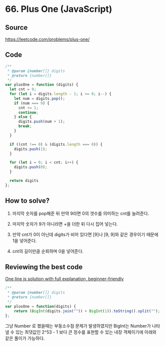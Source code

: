 # 66. Plus One (JavaScript)

## Source

https://leetcode.com/problems/plus-one/

## Code

```javascript
/**
 * @param {number[]} digits
 * @return {number[]}
 */
var plusOne = function (digits) {
  let cnt = 0;
  for (let i = digits.length - 1; i >= 0; i--) {
    let num = digits.pop();
    if (num === 9) {
      cnt += 1;
      continue;
    } else {
      digits.push(num + 1);
      break;
    }
  }

  if ((cnt !== 0) & (digits.length === 0)) {
    digits.push(1);
  }

  for (let i = 0; i < cnt; i++) {
    digits.push(0);
  }

  return digits
};
```

## How to solve?

1. 마지막 숫자를 pop해준 뒤 만약 9라면 0의 갯수를 의미하는 cnt를 늘려준다.

2. 마지막 숫자가 9가 아니라면 +을 더한 뒤 다시 집어 넣는다.

3. 만약 cnt가 0이 아닌데 digits가 비어 있다면 [9]나 [9, 9]와 같은 경우이기 때문에 1을 넣어준다.

4. cnt의 길이만큼 순회하며 0을 넣어준다.

## Reviewing the best code

[One line js solution with full explanation, beginner-friendly](https://leetcode.com/problems/plus-one/solutions/3073756/one-line-js-solution-with-full-explanation-beginner-friendly/?languageTags=javascript)

```javascript
/**
 * @param {number[]} digits
 * @return {number[]}
 */
var plusOne = function(digits) {
    return (BigInt(digits.join("")) + BigInt(1)).toString().split("");
};
```

그냥 Number 로 했을때는 부동소수점 문제가 발생하였지만 BigInt는 Number가 나타낼 수 있는 최댓값인 2^53 - 1 보다 큰 정수를 표현할 수 있는 내장 객체이기에 아래와 같은 풀이가 가능하다.